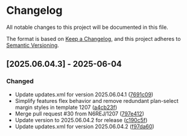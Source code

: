 # Changelog

All notable changes to this project will be documented in this file.

The format is based on [Keep a Changelog](https://keepachangelog.com/en/1.0.0/),
and this project adheres to [Semantic Versioning](https://semver.org/spec/v2.0.0.html).

## [2025.06.04.3] - 2025-06-04

### Changed

* Update updates.xml for version 2025.06.04.1 ([7691c09](https://github.com/N6REJ/mod_bears_pricing_tables/commit/7691c09))
* Simplify features flex behavior and remove redundant plan-select margin styles in template 1207 ([a4cb23f](https://github.com/N6REJ/mod_bears_pricing_tables/commit/a4cb23f))
* Merge pull request #30 from N6REJ/1207 ([797e412](https://github.com/N6REJ/mod_bears_pricing_tables/commit/797e412))
* Update version to 2025.06.04.2 for release ([c190c5f](https://github.com/N6REJ/mod_bears_pricing_tables/commit/c190c5f))
* Update updates.xml for version 2025.06.04.2 ([f97da60](https://github.com/N6REJ/mod_bears_pricing_tables/commit/f97da60))

